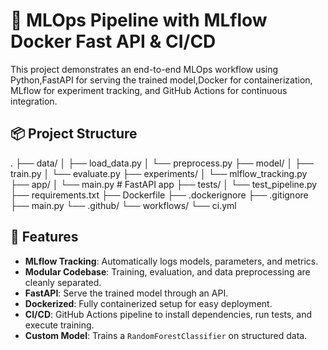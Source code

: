 # 🧠 MLOps Pipeline with MLflow Docker Fast API & CI/CD

This project demonstrates an end-to-end MLOps workflow using Python,FastAPI for serving the trained model,Docker for containerization, MLflow for experiment tracking, and GitHub Actions for continuous integration.

## 📦 Project Structure

. ├── data/ │ ├── load_data.py │ └── preprocess.py ├── model/ │ ├── train.py │ └── evaluate.py ├── experiments/ │ └── mlflow_tracking.py ├── app/ │ └── main.py # FastAPI app ├── tests/ │ └── test_pipeline.py ├── requirements.txt ├── Dockerfile ├── .dockerignore ├── .gitignore ├── main.py └── .github/ └── workflows/ └── ci.yml


## 🚀 Features

- **MLflow Tracking**: Automatically logs models, parameters, and metrics.
- **Modular Codebase**: Training, evaluation, and data preprocessing are cleanly separated.
- **FastAPI**: Serve the trained model through an API.
- **Dockerized**: Fully containerized setup for easy deployment.
- **CI/CD**: GitHub Actions pipeline to install dependencies, run tests, and execute training.
- **Custom Model**: Trains a `RandomForestClassifier` on structured data.

